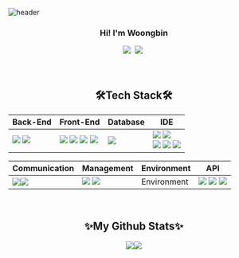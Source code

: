 ![header](https://capsule-render.vercel.app/api?type=waving&color=0:a82da8,100:da8f00&height=280&section=header&text=Woongbin_Im&fontAlign=50&fontAlignY=40&fontSize=60&fontColor=ffffff)

<h3 align="center">Hi! I'm Woongbin </h3>
<p align="center">
  <a href="dev.imoong@gmail.com"><img src="https://img.shields.io/badge/Gmail-d14836?style=flat-square&logo=Gmail&logoColor=white&link=mailto:dev.imoong@gmail.com)](mailto:dev.imoong@gmail.com)"/></a>&nbsp
<a href="https://dev-imoong.notion.site/de63e297c5e04ea9a16c7a07e11fcfcb?pvs=4"><img src="https://img.shields.io/badge/Notion-00000?style=round-square&logo=Notion&logoColor=black"/></a>&nbsp</p>
<h4 align="center"> </h4>
<br>

<h2 align="center">🛠️Tech Stack🛠️</h2>
<p align="center"> 
  
| Back-End | Front-End | Database | IDE |
| --- | --- | --- | --- |
| <span><img src="https://img.shields.io/badge/python-3670A0?style=round-square&logo=python&logoColor=ffdd54"/></span> <span><img src="https://img.shields.io/badge/django-%23092E20.svg?style=round-square&logo=django&logoColor=white"/></span>  | <span><img src="https://img.shields.io/badge/JavaScript-F7DF1E?style=round-square&logo=JavaScript&logoColor=black"/></span> <span><img src="https://img.shields.io/badge/jQuery-0769AD?style=round-square&logo=jQuery&logoColor=black"/></span> <span><img src="https://img.shields.io/badge/HTML-E34F26?style=round-square&logo=HTML&logoColor=black"/></span> <span><img src="https://img.shields.io/badge/CSS-1572B6?style=round-square&logo=CSS&logoColor=black"/></span> | <span><img src="https://img.shields.io/badge/MySQL-%2300f.svg?style=round-square&logo=mysql&logoColor=white"/></span>  | <span><img src="https://img.shields.io/badge/Visual Studio Code-007ACC.svg?style=round-square&logo=Visual Studio Code&logoColor=white"/></span> <span><img src="https://img.shields.io/badge/pycharm-143?style=round-square&logo=pycharm&logoColor=black&color=black&labelColor=green"/></span> <br> <span><img src="https://img.shields.io/badge/-DBeaver-brightgreen"/></span> <span><img src="https://img.shields.io/badge/Sourcetree-0052CC.svg?style=round-square&logo=Sourcetree&logoColor=white"/></span> <span><img src="https://img.shields.io/badge/AWS-%23FF9900.svg?style=round-square&logo=amazon-aws&logoColor=white"/></span> |
  </p>

<p align="center">
  
| Communication | Management | Environment | API |
| --- | --- | --- | --- |
| <span><img src="https://img.shields.io/badge/Slack-4A154B.svg?style=round-square&logo=Slack&logoColor=white"/></span><span><img src="https://img.shields.io/badge/Discord-5865F2?style=round-square&logo=Discord&logoColor=black"/></span> | <span><img src="https://img.shields.io/badge/Git-F05032?style=round-square&logo=Git&logoColor=black"/></span> <span><img src="https://img.shields.io/badge/GitHub-181717?style=round-square&logo=GitHub&logoColor=black"/></span>  | Environment | <span><img src="https://img.shields.io/badge/-REST-green"/> <span><img src="https://img.shields.io/badge/-Kakao%20Map-yellow"/></span> <span><img src="https://img.shields.io/badge/BootPay-black?style=round-square"/></span> |
</p>
  
<br>
  

  
  
<h2 align="center"> ✨My Github Stats✨ </h2>
<p align="center"><img src="https://github-readme-stats.vercel.app/api?username=dev-imoongs&show_icons=true"><img src="https://github-readme-stats.vercel.app/api/top-langs/?username=dev-imoongs&layout=compact"></p>
  
